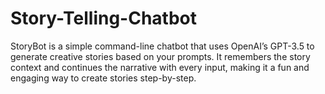 # Story-Telling-Chatbot
StoryBot is a simple command-line chatbot that uses OpenAI’s GPT-3.5 to generate creative stories based on your prompts. It remembers the story context and continues the narrative with every input, making it a fun and engaging way to create stories step-by-step.  
